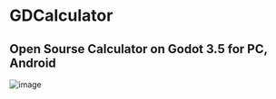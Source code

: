 # GDCalculator
 
## Open Sourse Calculator on Godot 3.5 for PC, Android

![image](https://github.com/H3XAGON3ST-Games/GDCalculator/assets/83023800/31b972ed-5b0f-414d-9d73-83afb61bf8b5)

